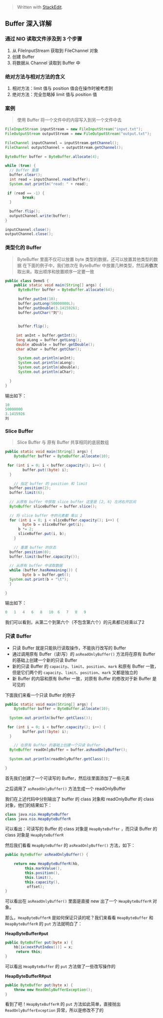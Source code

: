 


> Written with [StackEdit](https://stackedit.io/).

## Buffer 深入详解

### 通过 NIO 读取文件涉及到 3 个步骤
1. 从 FileInputStream 获取到 FileChannel 对象
2. 创建 Buffer
3. 将数据从 Channel 读取到 Buffer 中

###  绝对方法与相对方法的含义
1. 相对方法：limit 值与 position 值会在操作时被考虑到
2. 绝对方法：完全忽略掉 limit 值与 position 值

### 案例
> 使用 Buffer 将一个文件中的内容写入到另一个文件中去

```java
FileInputStream inputStream = new FileInputStream("input.txt");  
FileOutputStream outputStream = new FileOutputStream("output.txt");  
  
FileChannel inputChannel = inputStream.getChannel();  
FileChannel outputChannel = outputStream.getChannel();  
  
ByteBuffer buffer = ByteBuffer.allocate(4);  
  
while (true) {  
  // Buffer 重置  
  buffer.clear();  
  int read = inputChannel.read(buffer);  
  System.out.println("read: " + read);  
  
 if (read == -1) {  
        break;  
  }  
  
  buffer.flip();  
  outputChannel.write(buffer);  
}  
  
inputChannel.close();  
outputChannel.close();
```

### 类型化的 Buffer
> ByteBuffer 里面不仅可以放置 byte 类型的数据，还可以放置其他类型的数据
> 在下面的例子中，我们依次在 ByteBuffer 中放置几种类型，然后再**依次**取出来。取出顺序和放置顺序一定要一致

```java
public class Demo5 {  
    public static void main(String[] args) {  
      ByteBuffer buffer = ByteBuffer.allocate(64);  
  
	  buffer.putInt(10);  
	  buffer.putLong(50000000L);  
	  buffer.putDouble(3.1415926);  
	  buffer.putChar('刘');  
	  
	  
	  buffer.flip();  
	  
	 int anInt = buffer.getInt();  
	 long aLong = buffer.getLong();  
	 double aDouble = buffer.getDouble();  
	 char aChar = buffer.getChar();  
	  
	  System.out.println(anInt); 
	  System.out.println(aLong); 
	  System.out.println(aDouble); 
	  System.out.println(aChar); 
  
  }  
}
```

输出如下：

```java
10
50000000
3.1415926
刘
```

### Slice Buffer

> Slice Buffer 与 原有 Buffer 共享相同的底层数组

```java
public static void main(String[] args) {  
    ByteBuffer buffer = ByteBuffer.allocate(10);  
  
 for (int i = 0; i < buffer.capacity(); i++) {  
        buffer.put((byte) i);  
  }  
  
    // 指定 buffer 的 position 和 limit  
  buffer.position(2);  
  buffer.limit(6);  
  
  // 从原有 buffer 中获取 slice buffer 这里是 [2, 6} 左闭右开区间  
  ByteBuffer sliceBuffer = buffer.slice();  
  
  // 将 slice buffer 中的元素都 乘以 2  
  for (int i = 0; i < sliceBuffer.capacity(); i++) {  
        byte b = sliceBuffer.get(i);  
	  b *= 2;  
	  sliceBuffer.put(i, b);  
	}  
  
    // 重置 buffer 的状态  
  buffer.position(0);  
  buffer.limit(buffer.capacity());  
  
  // 从原有 buffer 中读取数据  
  while (buffer.hasRemaining()) {  
        byte b = buffer.get();  
  System.out.print(b + "\t");  
  }  
  
}
```
输出如下：

```java
0	1	4	6	8	10	6	7	8	9
```
我们可以看到，从第二个到第六个（不包含第六个）的元素都已经乘以了2


### 只读 Buffer

* 只读 Buffer 就是只能执行读取操作，不能执行改写的 Buffer
* 通过调用原有 Buffer（读\写）的 `asReadOnlyBuffer()` 方法将在原有 Buffer 的基础上创建一个新的只读 Buffer
* 新的只读 Buffer 的 `capacity`、`limit`、`position`、`mark` 和原有 Buffer 一致，但是它们两个的 `capacity`、`limit`、`position`、`mark`  又都是独立的
* 新 Buffer 的内容和原有 Buffer 一致，对原有 Buffer 的修改对于新 Buffer 是可见的

下面我们来看一个只读 Buffer 的例子

```java
public static void main(String[] args) {  
    ByteBuffer buffer = ByteBuffer.allocate(10);  
  
  System.out.println(buffer.getClass());  
  
 for (int i = 0; i < buffer.capacity(); i++) {  
        buffer.put((byte) i);  
  }  
  
    // 在原有 Buffer 的基础上创建一个只读 Buffer  
  ByteBuffer readOnlyBuffer = buffer.asReadOnlyBuffer();  
  
  System.out.println(readOnlyBuffer.getClass());  
  
}
```

首先我们创建了一个可读写的 Buffer，然后往里面添加了一些元素

之后调用了 `asReadOnlyBuffer()`  方法生成一个 readOnlyBuffer

我们在上述代码中分别输出了 buffer 的 class 对象和 readOnlyBuffer 的 class 对象，他们的结果如下：

```java
class java.nio.HeapByteBuffer
class java.nio.HeapByteBufferR
```

可以看出：可读写的 Buffer 的 class 对象是 `HeapByteBuffer` ，而只读 Buffer 的 class 对象是 `HeapByteBufferR`

然后我们看看 `HeapByteBuffer` 的 `asReadOnlyBuffer()` 方法，如下：

```java
public ByteBuffer asReadOnlyBuffer() {  
  
    return new HeapByteBufferR(hb,  
		 this.markValue(),  
		 this.position(),  
		 this.limit(),  
		 this.capacity(),  
		  offset);  
}
```

可以看出在 `asReadOnlyBuffer()` 里面是直接 new 出了一个 `HeapByteBufferR` 对象。

那么，`HeapByteBufferR`  是如何保证只读的呢？我们来看看 `HeapByteBuffer`  和 `HeapByteBufferR`  的 `put` 方法就明白了：

**HeapByteBuffer#put**
```java
public ByteBuffer put(byte x) {  
    hb[ix(nextPutIndex())] = x;  
	 return this;  
}
```
可以看出 `HeapByteBuffer` 的 `put` 方法做了一些改写操作的

**HeapByteBufferR#put**

```java
public ByteBuffer put(byte x) {  
    throw new ReadOnlyBufferException();  
}
```
看到了吧！`HeapByteBufferR` 的 `put` 方法如此简单，直接抛出 `ReadOnlyBufferException` 异常，所以是修改不了的

<!--stackedit_data:
eyJoaXN0b3J5IjpbMTEyNTYzMjM0OCwzMDM0NjMxNDMsNjE5ND
U3MjcwLC0xNjk3NDUxMzY0LC0xMzk0NjQ2OTcwLC0xMTg5NjQ2
ODg3LDU4MjMxNzM5NywyMTIxNTY5NjI5LDM3NzI3MTM5NSwtNz
g5MDI2MDMxXX0=
-->